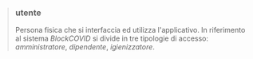 >### utente
>Persona fisica che si interfaccia ed utilizza l'applicativo. In riferimento al sistema *BlockCOVID* si divide in tre tipologie di accesso: *amministratore*, *dipendente*, *igienizzatore*.